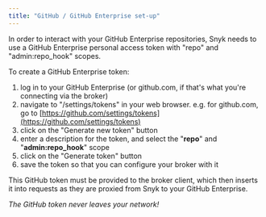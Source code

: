 ```yaml
---
title: "GitHub / GitHub Enterprise set-up"
---
```


In order to interact with your GitHub Enterprise repositories, Snyk needs to use a GitHub Enterprise personal access token with "repo" and "admin:repo_hook" scopes.

To create a GitHub Enterprise token:

 1. log in to your GitHub Enterprise (or github.com, if that's what you're connecting via the broker)
 2. navigate to "/settings/tokens" in your web browser. e.g. for github.com, go to [https://github.com/settings/tokens](https://github.com/settings/tokens)
 3. click on the "Generate new token" button
 4. enter a description for the token, and select the "**repo**" and "**admin:repo_hook**" scope
 5. click on the "Generate token" button
 6. save the token so that you can configure your broker with it

This GitHub token must be provided to the broker client, which then inserts it into requests as they are proxied from Snyk to your GitHub Enterprise.

*The GitHub token never leaves your network!*
